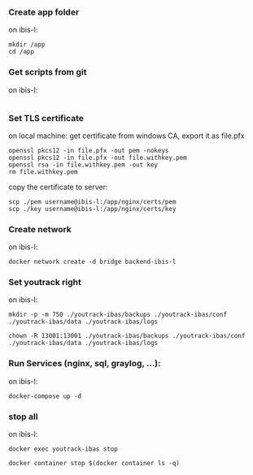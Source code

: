 ### Create app folder
on ibis-l:
```
mkdir /app
cd /app
```
### Get scripts from git
on ibis-l:
```

```
### Set TLS certificate
on local machine:
get certificate from windows CA, export it as file.pfx
```
openssl pkcs12 -in file.pfx -out pem -nokeys
openssl pkcs12 -in file.pfx -out file.withkey.pem
openssl rsa -in file.withkey.pem -out key
rm file.withkey.pem
```
copy the certificate to server:
```
scp ./pem username@ibis-l:/app/nginx/certs/pem
scp ./key username@ibis-l:/app/nginx/certs/key
```
### Create network
on ibis-l:
```
docker network create -d bridge backend-ibis-l
```
### Set youtrack right
on ibis-l:
```
mkdir -p -m 750 ./youtrack-ibas/backups ./youtrack-ibas/conf ./youtrack-ibas/data ./youtrack-ibas/logs

chown -R 13001:13001 ./youtrack-ibas/backups ./youtrack-ibas/conf ./youtrack-ibas/data ./youtrack-ibas/logs

```

### Run Services (nginx, sql, graylog, ...):
on ibis-l:
```
docker-compose up -d
```

### stop all
on ibis-l:
```
docker exec youtrack-ibas stop

docker container stop $(docker container ls -q)
```